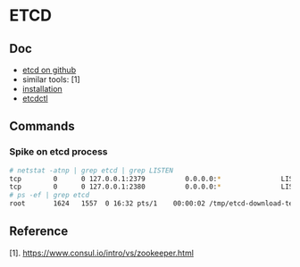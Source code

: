 # ETCD

## Doc

* [etcd on github](https://github.com/coreos/etcd)
* similar tools: [1]
* [installation](https://github.com/coreos/etcd/releases/)
* [etcdctl](https://github.com/coreos/etcd/tree/master/etcdctl)

## Commands

### Spike on etcd process

```sh
# netstat -atnp | grep etcd | grep LISTEN
tcp        0      0 127.0.0.1:2379          0.0.0.0:*               LISTEN      1624/etcd           
tcp        0      0 127.0.0.1:2380          0.0.0.0:*               LISTEN      1624/etcd           
# ps -ef | grep etcd                                                             
root       1624   1557  0 16:32 pts/1    00:00:02 /tmp/etcd-download-test/etcd
```


## Reference

[1]. https://www.consul.io/intro/vs/zookeeper.html
